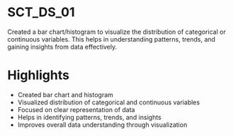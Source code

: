 # SCT_DS_01
Created a bar chart/histogram to visualize the distribution of categorical or continuous variables. This helps in understanding patterns, trends, and gaining insights from data effectively.
# Highlights
- Created bar chart and histogram
- Visualized distribution of categorical and continuous variables
- Focused on clear representation of data
- Helps in identifying patterns, trends, and insights
- Improves overall data understanding through visualization
